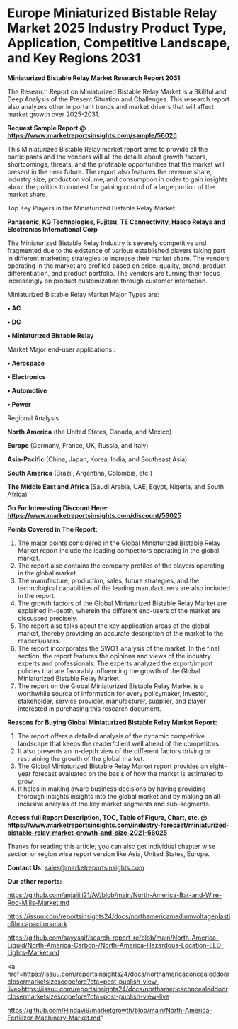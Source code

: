 # Europe Miniaturized Bistable Relay Market 2025 Industry Product Type, Application, Competitive Landscape, and Key Regions 2031

<strong>Miniaturized Bistable Relay Market Research Report 2031</strong>

The Research Report on Miniaturized Bistable Relay Market is a Skillful and Deep Analysis of the Present Situation and Challenges. This research report also analyzes other important trends and market drivers that will affect market growth over 2025-2031.

<strong>Request Sample Report @ <a href=https://www.marketreportsinsights.com/sample/56025>https://www.marketreportsinsights.com/sample/56025</a></strong>

This Miniaturized Bistable Relay market report aims to provide all the participants and the vendors will all the details about growth factors, shortcomings, threats, and the profitable opportunities that the market will present in the near future. The report also features the revenue share, industry size, production volume, and consumption in order to gain insights about the politics to contest for gaining control of a large portion of the market share.

Top Key Players in the Miniaturized Bistable Relay Market:

<strong>Panasonic, KG Technologies, Fujitsu, TE Connectivity, Hasco Relays and Electronics International Corp</strong>

The Miniaturized Bistable Relay Industry is severely competitive and fragmented due to the existence of various established players taking part in different marketing strategies to increase their market share. The vendors operating in the market are profiled based on price, quality, brand, product differentiation, and product portfolio. The vendors are turning their focus increasingly on product customization through customer interaction.

Miniaturized Bistable Relay Market Major Types are:

<strong>• AC

• DC

• Miniaturized Bistable Relay</strong>

Market Major end-user applications :

<strong>• Aerospace

• Electronics

• Automotive

• Power</strong>

Regional Analysis

</u><strong><b>North America</b></strong> (the United States, Canada, and Mexico)

<strong><b>Europe </b></strong>(Germany, France, UK, Russia, and Italy)

<strong><b>Asia-Pacific</b></strong> (China, Japan, Korea, India, and Southeast Asia)

<strong><b>South America</b></strong> (Brazil, Argentina, Colombia, etc.)

<strong><b>The Middle East and Africa</b></strong> (Saudi Arabia, UAE, Egypt, Nigeria, and South Africa)

<strong>Go For Interesting Discount Here: <a href=https://www.marketreportsinsights.com/discount/56025>https://www.marketreportsinsights.com/discount/56025</a></strong>

<strong>Points Covered in The Report:</strong>
<ol>
  <li>The major points considered in the Global Miniaturized Bistable Relay Market report include the leading competitors operating in the global market.</li>
  <li>The report also contains the company profiles of the players operating in the global market.</li>
  <li>The manufacture, production, sales, future strategies, and the technological capabilities of the leading manufacturers are also included in the report.</li>
  <li>The growth factors of the Global Miniaturized Bistable Relay Market are explained in-depth, wherein the different end-users of the market are discussed precisely.</li>
  <li>The report also talks about the key application areas of the global market, thereby providing an accurate description of the market to the readers/users.</li>
  <li>The report incorporates the SWOT analysis of the market. In the final section, the report features the opinions and views of the industry experts and professionals. The experts analyzed the export/import policies that are favorably influencing the growth of the Global Miniaturized Bistable Relay Market.</li>
  <li>The report on the Global Miniaturized Bistable Relay Market is a worthwhile source of information for every policymaker, investor, stakeholder, service provider, manufacturer, supplier, and player interested in purchasing this research document.</li>
</ol>
<strong>Reasons for Buying Global Miniaturized Bistable Relay Market Report:</strong>

<ol>
  <li>The report offers a detailed analysis of the dynamic competitive landscape that keeps the reader/client well ahead of the competitors.</li>
  <li>It also presents an in-depth view of the different factors driving or restraining the growth of the global market.</li>
  <li>The Global Miniaturized Bistable Relay Market report provides an eight-year forecast evaluated on the basis of how the market is estimated to grow.</li>
  <li>It helps in making aware business decisions by having providing thorough insights insights into the global market and by making an all-inclusive analysis of the key market segments and sub-segments.</li>
</ol>
<strong>Access full Report Description, TOC, Table of Figure, Chart, etc. @ <a href=https://www.marketreportsinsights.com/industry-forecast/miniaturized-bistable-relay-market-growth-and-size-2021-56025>https://www.marketreportsinsights.com/industry-forecast/miniaturized-bistable-relay-market-growth-and-size-2021-56025</a></strong>


Thanks for reading this article; you can also get individual chapter wise section or region wise report version like Asia, United States, Europe.

<strong>Contact Us:</strong>
sales@marketreportsinsights.com

<strong>Our other reports:</strong>

<a href=https://github.com/anjaliiii21/AV/blob/main/North-America-Bar-and-Wire-Rod-Mills-Market.md>https://github.com/anjaliiii21/AV/blob/main/North-America-Bar-and-Wire-Rod-Mills-Market.md</a>

<a href=https://issuu.com/reportsinsights24/docs/northamericamediumvoltageplasticfilmcapacitorsmark>https://issuu.com/reportsinsights24/docs/northamericamediumvoltageplasticfilmcapacitorsmark</a>

<a href=https://github.com/sayysaif/search-report-re/blob/main/North-America-Liquid/North-America-Carbon-/North-America-Hazardous-Location-LED-Lights-Market.md>https://github.com/sayysaif/search-report-re/blob/main/North-America-Liquid/North-America-Carbon-/North-America-Hazardous-Location-LED-Lights-Market.md</a>

<a href=https://issuu.com/reportsinsights24/docs/northamericaconcealeddoorclosermarketsizescopefore?cta=post-publish-view-live>https://issuu.com/reportsinsights24/docs/northamericaconcealeddoorclosermarketsizescopefore?cta=post-publish-view-live</a>

<a href=https://github.com/Hindavi9/marketgrowth/blob/main/North-America-Fertilizer-Machinery-Market.md>https://github.com/Hindavi9/marketgrowth/blob/main/North-America-Fertilizer-Machinery-Market.md</a>"
